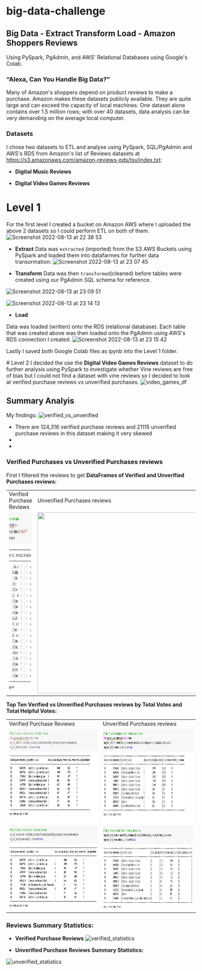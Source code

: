 # big-data-challenge


## Big Data - Extract Transform Load - Amazon Shoppers Reviews
Using PySpark, PgAdmin, and AWS' Relational Databases using Google's Colab.

### “Alexa, Can You Handle Big Data?”
Many of Amazon's shoppers depend on product reviews to make a purchase. Amazon makes these datasets publicly available. They are quite large and can exceed the capacity of local machines. One dataset alone contains over 1.5 million rows; with over 40 datasets, data analysis can be very demanding on the average local computer.


### Datasets
I chose two datasets to ETL and analyse using PySpark, SQL/PgAdmin and AWS's RDS from Amazon's list of Reviews datasets at https://s3.amazonaws.com/amazon-reviews-pds/tsv/index.txt:
* **Digital Music Reviews**

* **Digital Video Games Reviews**


# Level 1
For the first level I created a bucket on Amazon AWS where I uploaded the above 2 datasets so I could perform ETL on both of them.
![Screenshot 2022-08-13 at 22 38 53](https://user-images.githubusercontent.com/67019030/184511613-6e223f25-6acd-43d7-b201-17d099ac17d1.png)

* **Extract**
Data was `extracted` (imported) from the S3 AWS Buckets using PySpark and loaded them into datafarmes for further data transormation:
![Screenshot 2022-08-13 at 23 07 45](https://user-images.githubusercontent.com/67019030/184512195-b004e600-6ed2-4d83-9d40-dd0a9cd53fa2.png)

* **Transform**
Data was then `transformed`(cleaned) before tables were created using our PgAdmin SQL schema for reference.

![Screenshot 2022-08-13 at 23 09 51](https://user-images.githubusercontent.com/67019030/184512404-c44d0716-0b16-4095-9fc1-02d0b6e1a6da.png)

![Screenshot 2022-08-13 at 23 14 13](https://user-images.githubusercontent.com/67019030/184513574-faa11fe8-4f8a-417c-ae0b-25d03d106a0a.png)


* **Load**

Data was loaded (written) onto the RDS (relational database). Each table that was created above was then loaded onto the PgAdmin using AWS's RDS connection I created.
![Screenshot 2022-08-13 at 23 15 42](https://user-images.githubusercontent.com/67019030/184513964-536d61f7-a867-43e3-8cc2-fa6971bfcc88.png)

Lastly I saved both Google Colab files as ipynb into the Level 1 folder.


# Level 2
I decided the use the **Digital Video Games Reviews** dataset to do further analysis using PySpark to investigate whether Vine reviews are free of bias but I could not find a dataset with vine reviews so I decided to look at verified purchase reviews vs unverified purchases.
![video_games_df](https://user-images.githubusercontent.com/67019030/184520044-6a5db4ed-5023-4617-8fd6-441e26f14df6.png)

## Summary Analyis

My findings:
![verified_vs_unverified](https://user-images.githubusercontent.com/67019030/184520281-2617751c-4933-493c-9dd5-019f42283d08.png)

* There are 124,316 verified purchase reviews and 21115 unverified purchase reviews in this dataset making it very skewed
*
*


### Verified Purchases vs Unverified Purchases reviews
First I filtered the reviews to get **DataFrames of Verified and Unverified Purchases reviews:**
<table>
  <tr>
    <td>Verified Purchase Reviews</td>
     <td>Unverified Purchases reviews</td>
  </tr>
  <tr>
    <td><img src="Level 2/Images/verified_purchases_df.png" width=500 height=480></td>
    <td><img src="Level 2/Images/unverified_purchases_df" width=500 height=480></td>
  </tr>
 </table>




**Top Ten Verified vs Unverified Purchases reviews by Total Votes and Total Helpful Votes:**

<table>
  <tr>
    <td>Verified Purchase Reviews</td>
     <td>Unverified Purchases reviews</td>
  </tr>
  <tr>
    <td><img src="Level 2/Images/verified_top_ten.png" width=500 height=480></td>
    <td><img src="Level 2/Images/top_ten_unverified.png" width=500 height=480></td>
  </tr>
 </table>


### Reviews Summary Statistics:

* **Verified Purchase Reviews**
![verified_statistics](https://user-images.githubusercontent.com/67019030/184520152-127a4dcb-4c44-4403-ae94-3397570e1052.png)


* **Unverified Purchase Reviews Summary Statistics:**

![unverified_statistics](https://user-images.githubusercontent.com/67019030/184520275-f15e18e3-7017-482d-acf6-8fd60b913ddf.png)
